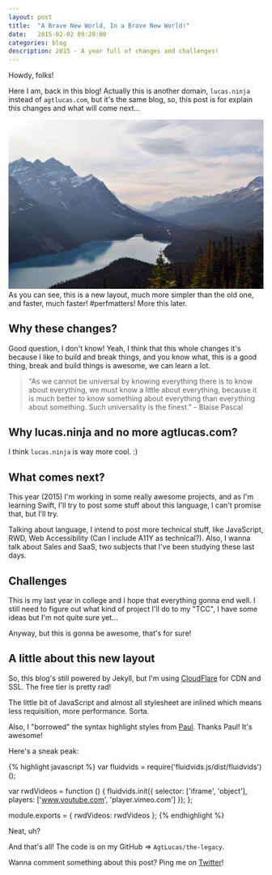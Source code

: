 ```yaml
---
layout: post
title:  "A Brave New World, In a Brave New World!"
date:   2015-02-02 09:29:00
categories: blog
description: 2015 - A year full of changes and challenges!
---
```


<div class="wrapper" markdown="1">
Howdy, folks!

Here I am, back in this blog! Actually this is another domain, `lucas.ninja` instead of `agtlucas.com`, but it's the same blog, so, this post is for explain this changes and what will come next...
</div>

<img src="/img/mountains.jpg" alt="Brave New World! Brave New Mountains!" title="Brave New World! Brave New Mountains!" />

<div class="wrapper" markdown="1">
As you can see, this is a new layout, much more simpler than the old one, and faster, much faster! #perfmatters! More this later.

## Why these changes?

Good question, I don't know! Yeah, I think that this whole changes it's because I like to build and break things, and you know what, this is a good thing, break and build things is awesome, we can learn a lot.

> "As we cannot be universal by knowing everything there is to know about everything, we must know a little about everything, because it is much better to know something about everything than everything about something. Such universality is the finest." - Blaise Pascal

## Why lucas.ninja and no more agtlucas.com?

I think `lucas.ninja` is way more cool. :)

## What comes next?

This year (2015) I'm working in some really awesome projects, and as I'm learning Swift, I'll try to post some stuff about this language, I can't promise that, but I'll try.

Talking about language, I intend to post more technical stuff, like JavaScript, RWD, Web Accessibility (Can I include A11Y as technical?). Also, I wanna talk about Sales and SaaS, two subjects that I've been studying these last days.

## Challenges

This is my last year in college and I hope that everything gonna end well. I still need to figure out what kind of project I'll do to my "TCC", I have some ideas but I'm not quite sure yet...

Anyway, but this is gonna be awesome, that's for sure!

## A little about this new layout

So, this blog's still powered by Jekyll, but I'm using <a href="https://www.cloudflare.com/" title="CloudFlare.com" target="_blank">CloudFlare</a> for CDN and SSL. The free tier is pretty rad!

The little bit of JavaScript and almost all stylesheet are inlined which means less requisition, more performance. Sorta.

Also, I "borrowed" the syntax highlight styles from <a href="http://aerotwist.com/" target="_blank" title="Paul at aerotwist.com">Paul</a>. Thanks Paul! It's awesome!

Here's a sneak peak:
</div>

{% highlight javascript %}
var fluidvids = require('fluidvids.js/dist/fluidvids')();

var rwdVideos = function () {
  fluidvids.init({
    selector: ['iframe', 'object'],
    players: ['www.youtube.com', 'player.vimeo.com']
  });
};

module.exports = {
  rwdVideos: rwdVideos
};
{% endhighlight %}

<div class="wrapper" markdown="1">
Neat, uh?

And that's all! The code is on my GitHub => `AgtLucas/the-legacy`.

Wanna comment something about this post? Ping me on <a href="http://twitter.com/_agtlucas" title="Twitter @_agtlucas" target="_blank">Twitter</a>!
</div>
